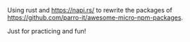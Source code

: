 Using rust and https://napi.rs/ to rewrite the packages of https://github.com/parro-it/awesome-micro-npm-packages.

Just for practicing and fun!